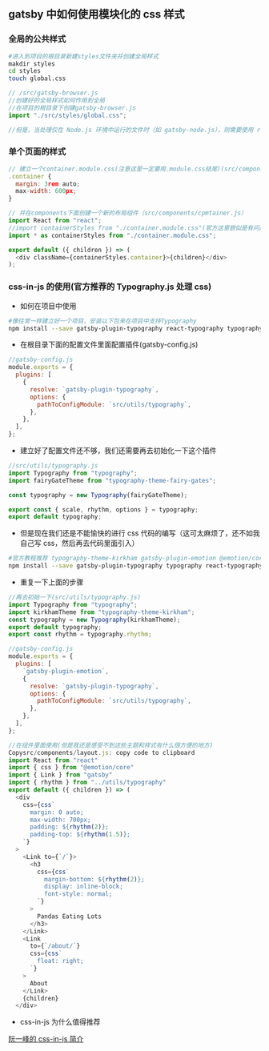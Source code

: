 ## gatsby 中如何使用模块化的 css 样式

### 全局的公共样式

```bash
#进入到项目的根目录新建styles文件夹并创建全局样式
makdir styles
cd styles
touch global.css
```

```js
// /src/gatsby-browser.js
//创建好的全局样式如何作用到全局
//在项目的根目录下创建gatsby-browser.js
import "./src/styles/global.css";

//但是，当处理仅在 Node.js 环境中运行的文件时（如 gatsby-node.js），则需要使用 require。
```

### 单个页面的样式

```js
// 建立一个container.module.css(注意这里一定要用.module.css结尾)(src/components/container.js)
.container {
  margin: 3rem auto;
  max-width: 600px;
}
```

```js
// 并在components下面创建一个新的布局组件（src/components/cpmtainer.js）
import React from "react";
//import containerStyles from "./container.module.css"(官方这里貌似是有问题的，改写一下)
import * as containerStyles from "./container.module.css";

export default ({ children }) => (
  <div className={containerStyles.container}>{children}</div>
);
```

### css-in-js 的使用(官方推荐的 Typography.js 处理 css)

- 如何在项目中使用

```bash
#像往常一样建立好一个项目，安装以下包来在项目中支持Typography
npm install --save gatsby-plugin-typography react-typography typography typography-theme-fairy-gates
```

- 在根目录下面的配置文件里面配置插件(gatsby-config.js)

```js
//gatsby-config.js
module.exports = {
  plugins: [
    {
      resolve: `gatsby-plugin-typography`,
      options: {
        pathToConfigModule: `src/utils/typography`,
      },
    },
  ],
};
```

- 建立好了配置文件还不够，我们还需要再去初始化一下这个插件

```js
//src/utils/typography.js
import Typography from "typography";
import fairyGateTheme from "typography-theme-fairy-gates";

const typography = new Typography(fairyGateTheme);

export const { scale, rhythm, options } = typography;
export default typography;
```

- 但是现在我们还是不能愉快的进行 css 代码的编写（这可太麻烦了，还不如我自己写 css，然后再去代码里面引入）

```bash
#官方教程推荐 typography-theme-kirkham gatsby-plugin-emotion @emotion/core
npm install --save gatsby-plugin-typography typography react-typography typography-theme-kirkham gatsby-plugin-emotion @emotion/core
```

- 重复一下上面的步骤

```js
//再去初始一下(src/utils/typography.js)
import Typography from "typography";
import kirkhamTheme from "typography-theme-kirkham";
const typography = new Typography(kirkhamTheme);
export default typography;
export const rhythm = typography.rhythm;
```

```js
//gatsby-config.js
module.exports = {
  plugins: [
    `gatsby-plugin-emotion`,
    {
      resolve: `gatsby-plugin-typography`,
      options: {
        pathToConfigModule: `src/utils/typography`,
      },
    },
  ],
};
```

```js
//在组件里面使用(但是我还是感受不到这些主题和样式有什么很方便的地方)
Copysrc/components/layout.js: copy code to clipboard
import React from "react"
import { css } from "@emotion/core"
import { Link } from "gatsby"
import { rhythm } from "../utils/typography"
export default ({ children }) => (
  <div
    css={css`
      margin: 0 auto;
      max-width: 700px;
      padding: ${rhythm(2)};
      padding-top: ${rhythm(1.5)};
    `}
  >
    <Link to={`/`}>
      <h3
        css={css`
          margin-bottom: ${rhythm(2)};
          display: inline-block;
          font-style: normal;
        `}
      >
        Pandas Eating Lots
      </h3>
    </Link>
    <Link
      to={`/about/`}
      css={css`
        float: right;
      `}
    >
      About
    </Link>
    {children}
  </div>
```

- css-in-js 为什么值得推荐

[阮一峰的 css-in-js 简介](https://www.ruanyifeng.com/blog/2017/04/css_in_js.html)
